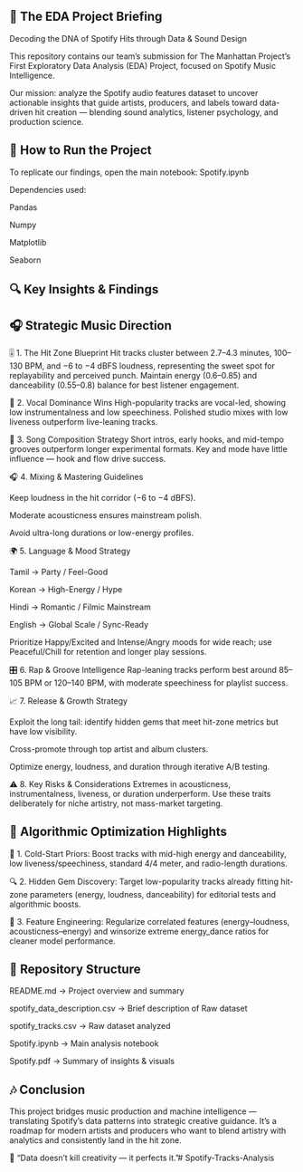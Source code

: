 🧭 The EDA Project Briefing
-------------------------------------
Decoding the DNA of Spotify Hits through Data & Sound Design

This repository contains our team’s submission for The Manhattan Project’s First Exploratory Data Analysis (EDA) Project, focused on Spotify Music Intelligence.

Our mission: analyze the Spotify audio features dataset to uncover actionable insights that guide artists, producers, and labels toward data-driven hit creation — blending sound analytics, listener psychology, and production science.

🚀 How to Run the Project
--------------------------------------------
To replicate our findings, open the main notebook: Spotify.ipynb

Dependencies used:

Pandas

Numpy

Matplotlib

Seaborn

🔍 Key Insights & Findings
--------------------------------------------
🎧 Strategic Music Direction
-----------------------------------
🎚️ 1. The Hit Zone Blueprint
Hit tracks cluster between 2.7–4.3 minutes, 100–130 BPM, and −6 to −4 dBFS loudness, representing the sweet spot for replayability and perceived punch.
Maintain energy (0.6–0.85) and danceability (0.55–0.8) balance for best listener engagement.

🎤 2. Vocal Dominance Wins
High-popularity tracks are vocal-led, showing low instrumentalness and low speechiness.
Polished studio mixes with low liveness outperform live-leaning tracks.

🎵 3. Song Composition Strategy
Short intros, early hooks, and mid-tempo grooves outperform longer experimental formats.
Key and mode have little influence — hook and flow drive success.

🎧 4. Mixing & Mastering Guidelines

Keep loudness in the hit corridor (−6 to −4 dBFS).

Moderate acousticness ensures mainstream polish.

Avoid ultra-long durations or low-energy profiles.

🌍 5. Language & Mood Strategy

Tamil → Party / Feel-Good

Korean → High-Energy / Hype

Hindi → Romantic / Filmic Mainstream

English → Global Scale / Sync-Ready

Prioritize Happy/Excited and Intense/Angry moods for wide reach; use Peaceful/Chill for retention and longer play sessions.

🎛️ 6. Rap & Groove Intelligence
Rap-leaning tracks perform best around 85–105 BPM or 120–140 BPM, with moderate speechiness for playlist success.

📈 7. Release & Growth Strategy

Exploit the long tail: identify hidden gems that meet hit-zone metrics but have low visibility.

Cross-promote through top artist and album clusters.

Optimize energy, loudness, and duration through iterative A/B testing.

⚠️ 8. Key Risks & Considerations
Extremes in acousticness, instrumentalness, liveness, or duration underperform.
Use these traits deliberately for niche artistry, not mass-market targeting.

🧠 Algorithmic Optimization Highlights
-----------------------------------------------
🎯 1. Cold-Start Priors:
Boost tracks with mid-high energy and danceability, low liveness/speechiness, standard 4/4 meter, and radio-length durations.

🔍 2. Hidden Gem Discovery:
Target low-popularity tracks already fitting hit-zone parameters (energy, loudness, danceability) for editorial tests and algorithmic boosts.

🧮 3. Feature Engineering:
Regularize correlated features (energy–loudness, acousticness–energy) and winsorize extreme energy_dance ratios for cleaner model performance.

🧩 Repository Structure
---------------------------------------
README.md → Project overview and summary

spotify_data_description.csv → Brief description of Raw dataset

spotify_tracks.csv → Raw dataset analyzed

Spotify.ipynb → Main analysis notebook

Spotify.pdf → Summary of insights & visuals

🎶 Conclusion
----------------------
This project bridges music production and machine intelligence — translating Spotify’s data patterns into strategic creative guidance.
It’s a roadmap for modern artists and producers who want to blend artistry with analytics and consistently land in the hit zone.

💫 “Data doesn’t kill creativity — it perfects it.”# Spotify-Tracks-Analysis

